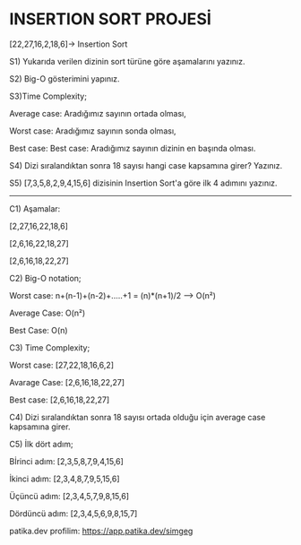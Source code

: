 # INSERTION SORT PROJESİ

[22,27,16,2,18,6]-> Insertion Sort

S1) Yukarıda verilen dizinin sort türüne göre aşamalarını yazınız. 

S2) Big-O gösterimini yapınız.

S3)Time Complexity;

Average case: Aradığımız sayının ortada olması,

Worst case: Aradığımız sayının sonda olması, 

Best case: Best case: Aradığımız sayının dizinin en başında olması.

S4) Dizi sıralandıktan sonra 18 sayısı hangi case kapsamına girer? Yazınız.

S5) [7,3,5,8,2,9,4,15,6] dizisinin Insertion Sort'a göre ilk 4 adımını yazınız.

----------------------------------------------------------------------------------------------------------------------------------------------------------------------

C1) 
Aşamalar: 

[2,27,16,22,18,6]
    
[2,6,16,22,18,27] 
    
[2,6,16,18,22,27]
    
C2) Big-O notation;

Worst case: n+(n-1)+(n-2)+.....+1 = (n)*(n+1)/2 --> O(n²)

Average Case: O(n²)

Best Case: O(n)

C3) Time Complexity;

Worst case: [27,22,18,16,6,2]
     
Avarage Case: [2,6,16,18,22,27]
    
Best case:  [2,6,16,18,22,27]
    
    
C4) Dizi sıralandıktan sonra 18 sayısı ortada olduğu için average case kapsamına girer.

C5) İlk dört adım;

Bİrinci adım: [2,3,5,8,7,9,4,15,6]

İkinci adım: [2,3,4,8,7,9,5,15,6]
    
Üçüncü adım: [2,3,4,5,7,9,8,15,6]
    
Dördüncü adım: [2,3,4,5,6,9,8,15,7] 

patika.dev profilim: https://app.patika.dev/simgeg
